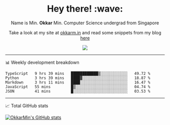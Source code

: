 <h1 align="center"> Hey there! :wave:</h1>

<p align="center">Name is Min. <strong>Okkar</strong> Min. Computer Science undergrad from Singapore</p>

<p align="center">Take a look at my site at <a href="https://okkarm.in" target="_blank">okkarm.in</a> and read some snippets from my blog <a href="https://okkarm.in/blog" target="_blank">here</a></p>

<p align="center">
  <a href="https://okkarm.in/linkedin" target='_blank'>
    <img src="https://img.shields.io/badge/linkedin-%230077B5.svg?&style=for-the-badge&logo=linkedin&logoColor=white" />
  </a>
 </p>

---

📊 Weekly development breakdown

<!--START_SECTION:waka-->
```text
TypeScript   9 hrs 39 mins   ████████████▒░░░░░░░░░░░░   49.72 % 
Python       3 hrs 39 mins   ████▓░░░░░░░░░░░░░░░░░░░░   18.87 % 
Markdown     3 hrs 11 mins   ████░░░░░░░░░░░░░░░░░░░░░   16.47 % 
JavaScript   55 mins         █▒░░░░░░░░░░░░░░░░░░░░░░░   04.74 % 
JSON         41 mins         █░░░░░░░░░░░░░░░░░░░░░░░░   03.53 % 
```
<!--END_SECTION:waka-->

---

📈 Total GitHub stats

<p>
  <a href="https://github.com/OkkarMin"><img src="https://github-readme-stats.vercel.app/api?username=OkkarMin&hide_border=true&show_icons=true&theme=graywhite" alt="OkkarMin's GitHub stats"></a>
</p>
